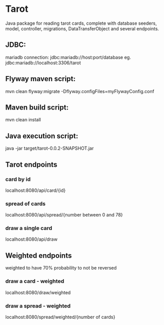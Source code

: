 # Tarot

Java package for reading tarot cards, complete with database seeders, model, controller, migrations, DataTransferObject and several endpoints.

## JDBC:

mariadb connection:
jdbc:mariadb://host:port/database
eg.
jdbc:mariadb://localhost:3306/tarot

## Flyway maven script:

mvn clean flyway:migrate -Dflyway.configFiles=myFlywayConfig.conf

## Maven build script:

mvn clean install

## Java execution script:

java -jar target/tarot-0.0.2-SNAPSHOT.jar

## Tarot endpoints

### card by id

localhost:8080/api/card/{id}

### spread of cards

localhost:8080/api/spread/{number between 0 and 78}

### draw a single card

localhost:8080/api/draw

## Weighted endpoints

weighted to have 70% probability to not be reversed

### draw a card - weighted

localhost:8080/draw/weighted

### draw a spread - weighted

localhost:8080/spread/weighted/{number of cards}
